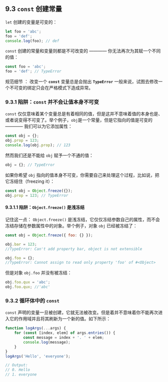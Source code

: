 ## 9.3 `const` 创建常量

`let` 创建的变量是可变的：

``` javascript
let foo = 'abc';
foo = 'def';
console.log(foo); // def
```

`const` 创建的常量和变量则都是不可改变的 ———— 你无法再次为其赋一个不同的值：

``` javascript
const foo = 'abc';
foo = 'def'; // TypeError
```

规范细节 ： 改变一个 **`const`** 变量总是会抛出 **`TypeError`**
一般来说，试图去修改一个不可变的绑定只会在严格模式下造成异常。

### 9.3.1 陷阱：`const` 并不会让值本身不可变

`const` 仅仅意味着某个变量总是有着相同的值，但是这并不意味着值的本身也是、或者说变得不可变了。举个例子，`obj`是一个常量，但是它指向的值是可变的 ———— 我们可以为它添加属性：

``` javascript
const obj = {};
obj.prop = 123;
console.log(obj.prop); // 123
```

然而我们还是不能给 `obj` 赋予一个不通的值：

``` javascript
obj = {}; // TypeError
```

如果你希望 `obj` 指向的值本身不可变，你需要自己来处理这个过程，比如说，把它冻结住（freezing it）：

``` javascript
const obj = Object.freeze({});
obj.prop = 123; // TypeError
```

#### 9.3.1.1 陷阱：**`Object.freeze()`** 是浅冻结

记住这一点： `Object.freeze()` 是浅冻结，它仅仅冻结参数自己的属性，而不会冻结存储在参数属性中的对象。举个例子，对象 `obj` 已经被冻结了：

``` javascript
const obj = Object.freeze({ foo: {} });

obj.bar = 123; 
//TypeError: Can't add property bar, object is not extensible

obj.foo = {}; 
//TypeError: Cannot assign to read only property 'foo' of #<Object>
```

但是对象 `obj.foo` 并没有被冻结：

``` javascript
obj.foo.qux = 'abc';
obj.foo.qux; //'abc'
```

### 9.3.2 循环体中的 **`const`**

`const` 声明的变量一旦被创建，它就无法被改变。但是着并不意味着你不能再次进入它的作用域并且将其刷新为一个新的值。如下所示：

``` javascript
function logArgs(...args) {
    for (const [index, elem] of args.entries()) {
        const message = index + '. ' + elem;
        console.log(message);
    }
}
logArgs('Hello', 'everyone');

// Output:
// 0. Hello
// 1. everyone
```


















